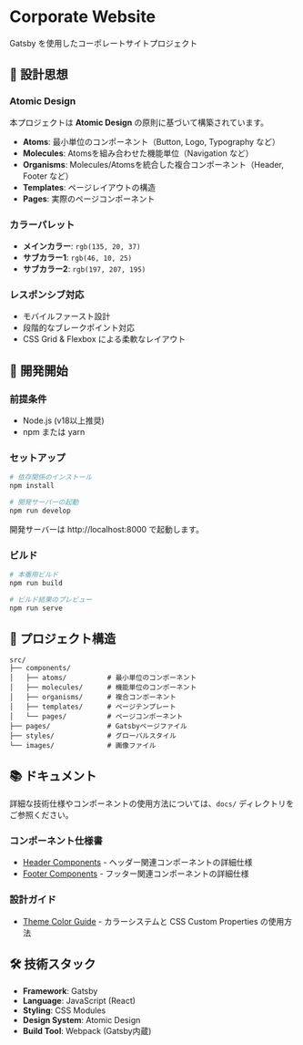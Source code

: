 # Corporate Website

Gatsby を使用したコーポレートサイトプロジェクト

## 🎨 設計思想

### Atomic Design
本プロジェクトは **Atomic Design** の原則に基づいて構築されています。

- **Atoms**: 最小単位のコンポーネント（Button, Logo, Typography など）
- **Molecules**: Atomsを組み合わせた機能単位（Navigation など）
- **Organisms**: Molecules/Atomsを統合した複合コンポーネント（Header, Footer など）
- **Templates**: ページレイアウトの構造
- **Pages**: 実際のページコンポーネント

### カラーパレット
- **メインカラー**: `rgb(135, 20, 37)`
- **サブカラー1**: `rgb(46, 10, 25)`
- **サブカラー2**: `rgb(197, 207, 195)`

### レスポンシブ対応
- モバイルファースト設計
- 段階的なブレークポイント対応
- CSS Grid & Flexbox による柔軟なレイアウト

## 🚀 開発開始

### 前提条件
- Node.js (v18以上推奨)
- npm または yarn

### セットアップ
```bash
# 依存関係のインストール
npm install

# 開発サーバーの起動
npm run develop
```

開発サーバーは http://localhost:8000 で起動します。

### ビルド
```bash
# 本番用ビルド
npm run build

# ビルド結果のプレビュー
npm run serve
```

## 📁 プロジェクト構造

```
src/
├── components/
│   ├── atoms/          # 最小単位のコンポーネント
│   ├── molecules/      # 機能単位のコンポーネント
│   ├── organisms/      # 複合コンポーネント
│   ├── templates/      # ページテンプレート
│   └── pages/          # ページコンポーネント
├── pages/              # Gatsbyページファイル
├── styles/             # グローバルスタイル
└── images/             # 画像ファイル
```

## 📚 ドキュメント

詳細な技術仕様やコンポーネントの使用方法については、`docs/` ディレクトリをご参照ください。

### コンポーネント仕様書
- [Header Components](./docs/header-components.md) - ヘッダー関連コンポーネントの詳細仕様
- [Footer Components](./docs/footer-components.md) - フッター関連コンポーネントの詳細仕様

### 設計ガイド
- [Theme Color Guide](./docs/theme-color-guide.md) - カラーシステムと CSS Custom Properties の使用方法

## 🛠️ 技術スタック

- **Framework**: Gatsby
- **Language**: JavaScript (React)
- **Styling**: CSS Modules
- **Design System**: Atomic Design
- **Build Tool**: Webpack (Gatsby内蔵)
